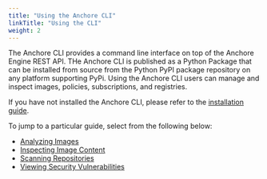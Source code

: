 ```yaml
---
title: "Using the Anchore CLI"
linkTitle: "Using the CLI"
weight: 2
---
```


The Anchore CLI provides a command line interface on top of the Anchore Engine REST API. THe Anchore CLI is published as a Python Package that can be installed from source from the Python PyPI package repository on any platform supporting PyPi. Using the Anchore CLI users can manage and inspect images, policies, subscriptions, and registries.

If you have not installed the Anchore CLI, please refer to the [installation guide](/docs/installation/anchore_cli).

To jump to a particular guide, select from the following below:

- [Analyzing Images](/docs/using/cli_usage/analyzing_images)
- [Inspecting Image Content](/docs/using/cli_usage/inspecting_image_content)
- [Scanning Repositories](/docs/using/cli_usage/scanning_repositories)
- [Viewing Security Vulnerabilities](/docs/using/cli_usage/viewing_security_vulnerabilities)